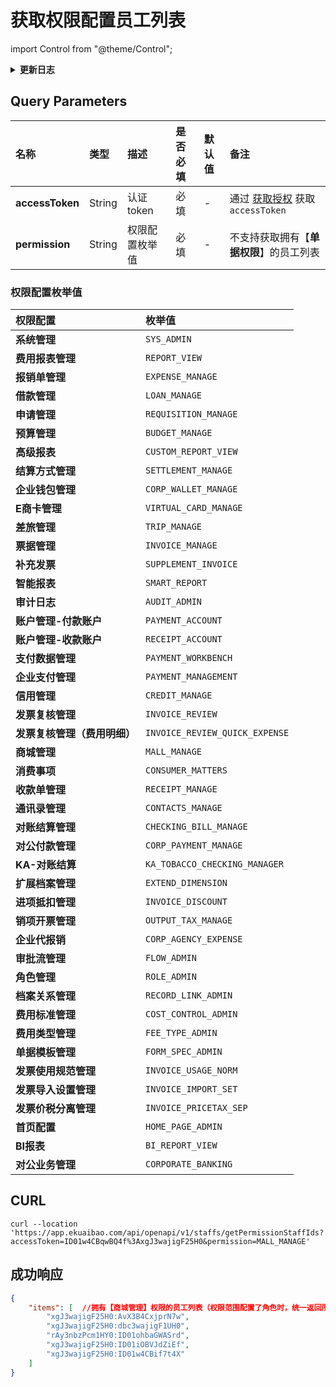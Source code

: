 # 获取权限配置员工列表

import Control from "@theme/Control";

<Control
method="GET"
url="/api/openapi/v1/staffs/getPermissionStaffIds"
/>

<details>
  <summary><b>更新日志</b></summary>
  <div>

[**1.25.0**](/updateLog/update-log#1250) -> 🆕 新增了本接口。<br/>

  </div>
</details>

## Query Parameters

| 名称 | 类型 | 描述      | 是否必填 | 默认值 | 备注                                                              |
| :--- | :--- |:--------| :--- |:--- |:----------------------------------------------------------------|
| **accessToken** | String | 认证token | 必填 | - | 通过 [获取授权](/docs/open-api/getting-started/auth) 获取 `accessToken` |
| **permission**  | String | 权限配置枚举值 | 必填 | - | 不支持获取拥有【**单据权限**】的员工列表                 |

### 权限配置枚举值
| 权限配置             | 枚举值   |
|:-----------------|:------|
| **系统管理**         | `SYS_ADMIN` |
| **费用报表管理**       | `REPORT_VIEW` |
| **报销单管理**        | `EXPENSE_MANAGE` |
| **借款管理**         | `LOAN_MANAGE` |
| **申请管理**         | `REQUISITION_MANAGE` |
| **预算管理**         | `BUDGET_MANAGE` |
| **高级报表**         | `CUSTOM_REPORT_VIEW` |
| **结算方式管理**       | `SETTLEMENT_MANAGE` |
| **企业钱包管理**       | `CORP_WALLET_MANAGE` |
| **E商卡管理**        | `VIRTUAL_CARD_MANAGE` |
| **差旅管理**         | `TRIP_MANAGE` |
| **票据管理**         | `INVOICE_MANAGE` |
| **补充发票**         | `SUPPLEMENT_INVOICE` |
| **智能报表**         | `SMART_REPORT` |
| **审计日志**         | `AUDIT_ADMIN` |
| **账户管理-付款账户**    | `PAYMENT_ACCOUNT` |
| **账户管理-收款账户**    | `RECEIPT_ACCOUNT` |
| **支付数据管理**       | `PAYMENT_WORKBENCH` |
| **企业支付管理**       | `PAYMENT_MANAGEMENT` |
| **信用管理**         | `CREDIT_MANAGE` |
| **发票复核管理**       | `INVOICE_REVIEW` |
| **发票复核管理（费用明细）** | `INVOICE_REVIEW_QUICK_EXPENSE` |
| **商城管理**         | `MALL_MANAGE` |
| **消费事项**         | `CONSUMER_MATTERS` |
| **收款单管理**        | `RECEIPT_MANAGE` |
| **通讯录管理**        | `CONTACTS_MANAGE` |
| **对账结算管理**       | `CHECKING_BILL_MANAGE` |
| **对公付款管理**       | `CORP_PAYMENT_MANAGE` |
| **KA-对账结算**      | `KA_TOBACCO_CHECKING_MANAGER` |
| **扩展档案管理**       | `EXTEND_DIMENSION` |
| **进项抵扣管理**       | `INVOICE_DISCOUNT` |
| **销项开票管理**         | `OUTPUT_TAX_MANAGE` |
| **企业代报销**        | `CORP_AGENCY_EXPENSE` |
| **审批流管理**        | `FLOW_ADMIN` |
| **角色管理**         | `ROLE_ADMIN` |
| **档案关系管理**       | `RECORD_LINK_ADMIN` |
| **费用标准管理**       | `COST_CONTROL_ADMIN` |
| **费用类型管理**       | `FEE_TYPE_ADMIN` |
| **单据模板管理**       | `FORM_SPEC_ADMIN` |
| **发票使用规范管理**     | `INVOICE_USAGE_NORM` |
| **发票导入设置管理**     | `INVOICE_IMPORT_SET` |
| **发票价税分离管理**     | `INVOICE_PRICETAX_SEP` |
| **首页配置**         | `HOME_PAGE_ADMIN` |
| **BI报表**         | `BI_REPORT_VIEW` |
| **对公业务管理**       | `CORPORATE_BANKING` |

## CURL
```shell
curl --location 'https://app.ekuaibao.com/api/openapi/v1/staffs/getPermissionStaffIds?accessToken=ID01w4CBqwBQ4f%3AxgJ3wajigF25H0&permission=MALL_MANAGE'
```

## 成功响应
```json
{
    "items": [  //拥有【商城管理】权限的员工列表（权限范围配置了角色时，统一返回所有拥有此角色的员工ID）
        "xgJ3wajigF25H0:AvX3B4CxjprN7w",
        "xgJ3wajigF25H0:dbc3wajigF1UH0",
        "rAy3nbzPcm1HY0:ID01ohbaGWASrd",
        "xgJ3wajigF25H0:ID01iOBVJdZiEf",
        "xgJ3wajigF25H0:ID01w4CBif7t4X"
    ]
}
```


